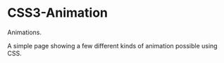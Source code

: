 # CSS3-Animation
Animations.

A simple page showing a few different kinds of animation possible using CSS.
